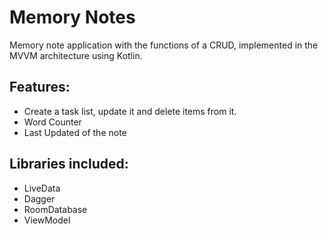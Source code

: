 #  Memory Notes
Memory note application with the functions of a CRUD, implemented in the MVVM architecture using Kotlin.


## Features:

- Create a task list, update it and delete items from it.
- Word Counter
- Last Updated of the note

## Libraries included:

- LiveData
- Dagger
- RoomDatabase
- ViewModel 
